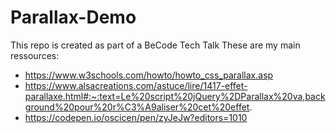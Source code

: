 # Parallax-Demo
This repo is created as part of a BeCode Tech Talk
These are my main ressources:
 - https://www.w3schools.com/howto/howto_css_parallax.asp
 - https://www.alsacreations.com/astuce/lire/1417-effet-parallaxe.html#:~:text=Le%20script%20jQuery%2DParallax%20va,background%20pour%20r%C3%A9aliser%20cet%20effet.
  - https://codepen.io/oscicen/pen/zyJeJw?editors=1010
